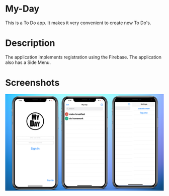 # My-Day

This is a To Do app. It makes it very convenient to create new To Do's.

# Description

The application implements registration using the Firebase. The application also has a Side Menu.

# Screenshots

![image](./view.jpg)
